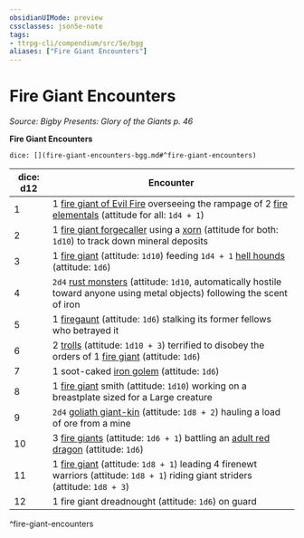 ```yaml
---
obsidianUIMode: preview
cssclasses: json5e-note
tags:
- ttrpg-cli/compendium/src/5e/bgg
aliases: ["Fire Giant Encounters"]
---
```

# Fire Giant Encounters
*Source: Bigby Presents: Glory of the Giants p. 46* 

**Fire Giant Encounters**

`dice: [](fire-giant-encounters-bgg.md#^fire-giant-encounters)`

| dice: d12 | Encounter |
|-----------|-----------|
| 1 | 1 [fire giant of Evil Fire](2-Mechanics/CLI/bestiary/giant/fire-giant-of-evil-fire-bgg.md) overseeing the rampage of 2 [fire elementals](2-Mechanics/CLI/bestiary/elemental/fire-elemental-xmm.md) (attitude for all: `1d4 + 1`) |
| 2 | 1 [fire giant forgecaller](2-Mechanics/CLI/bestiary/giant/fire-giant-forgecaller-bgg.md) using a [xorn](2-Mechanics/CLI/bestiary/elemental/xorn-xmm.md) (attitude for both: `1d10`) to track down mineral deposits |
| 3 | 1 [fire giant](2-Mechanics/CLI/bestiary/giant/fire-giant-xmm.md) (attitude: `1d10`) feeding `1d4 + 1` [hell hounds](2-Mechanics/CLI/bestiary/fiend/hell-hound-xmm.md) (attitude: `1d6`) |
| 4 | `2d4` [rust monsters](2-Mechanics/CLI/bestiary/monstrosity/rust-monster-xmm.md) (attitude: `1d10`, automatically hostile toward anyone using metal objects) following the scent of iron |
| 5 | 1 [firegaunt](2-Mechanics/CLI/bestiary/undead/firegaunt-bgg.md) (attitude: `1d6`) stalking its former fellows who betrayed it |
| 6 | 2 [trolls](2-Mechanics/CLI/bestiary/giant/troll-xmm.md) (attitude: `1d10 + 3`) terrified to disobey the orders of 1 [fire giant](2-Mechanics/CLI/bestiary/giant/fire-giant-xmm.md) (attitude: `1d6`) |
| 7 | 1 soot-caked [iron golem](2-Mechanics/CLI/bestiary/construct/iron-golem-xmm.md) (attitude: `1d6`) |
| 8 | 1 [fire giant](2-Mechanics/CLI/bestiary/giant/fire-giant-xmm.md) smith (attitude: `1d10`) working on a breastplate sized for a Large creature |
| 9 | `2d4` [goliath giant-kin](2-Mechanics/CLI/bestiary/humanoid/goliath-giant-kin-bgg.md) (attitude: `1d8 + 2`) hauling a load of ore from a mine |
| 10 | 3 [fire giants](2-Mechanics/CLI/bestiary/giant/fire-giant-xmm.md) (attitude: `1d6 + 1`) battling an [adult red dragon](2-Mechanics/CLI/bestiary/dragon/adult-red-dragon-xmm.md) (attitude: `1d6`) |
| 11 | 1 [fire giant](2-Mechanics/CLI/bestiary/giant/fire-giant-xmm.md) (attitude: `1d8 + 1`) leading 4 firenewt warriors (attitude: `1d8 + 1`) riding giant striders (attitude: `1d8 + 3`) |
| 12 | 1 fire giant dreadnought (attitude: `1d6`) on guard |
^fire-giant-encounters